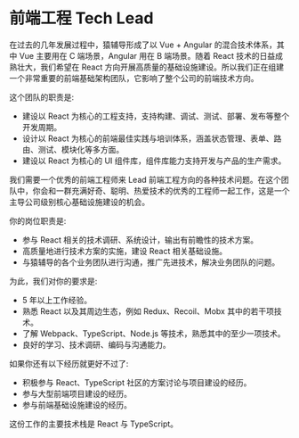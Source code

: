 # 前端工程 Tech Lead

在过去的几年发展过程中，猿辅导形成了以 Vue + Angular 的混合技术体系，其中 Vue 主要用在 C 端场景，Angular 用在 B 端场景。随着 React 技术的日益成熟壮大，我们希望在 React 方向开展高质量的基础设施建设。所以我们正在组建一个非常重要的前端基础架构团队，它影响了整个公司的前端技术方向。

这个团队的职责是:
* 建设以 React 为核心的工程支持，支持构建、调试、测试、部署、发布等整个开发周期。
* 设计以 React 为核心的前端最佳实践与培训体系，涵盖状态管理、表单、路由、测试、模块化等多方面。
* 建设以 React 为核心的 UI 组件库，组件库能力支持开发与产品的生产需求。

我们需要一个优秀的前端工程师来 Lead 前端工程方向的各种技术问题。在这个团队中，你会和一群充满好奇、聪明、热爱技术的优秀的工程师一起工作，这是一个主导公司级别核心基础设施建设的机会。

你的岗位职责是:
* 参与 React 相关的技术调研、系统设计，输出有前瞻性的技术方案。
* 高质量地进行技术方案的实施，建设 React 相关基础设施。
* 与猿辅导的各个业务团队进行沟通，推广先进技术，解决业务团队的问题。

为此，我们对你的要求是:
* 5 年以上工作经验。
* 熟悉 React 以及其周边生态，例如 Redux、Recoil、Mobx 其中的若干项技术。
* 了解 Webpack、TypeScript、Node.js 等技术，熟悉其中的至少一项技术。
* 良好的学习、技术调研、编码与沟通能力。

如果你还有以下经历就更好不过了:
* 积极参与 React、TypeScript 社区的方案讨论与项目建设的经历。
* 参与大型前端项目建设的经历。
* 参与前端基础设施建设的经历。

这份工作的主要技术栈是 React 与 TypeScript。
